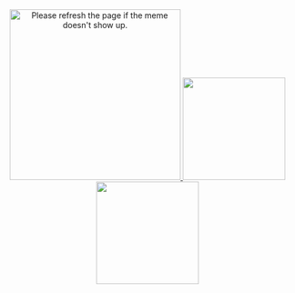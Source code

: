 
    
<div align="center">
  <a href="https://github.com/palmaxp">
  <img src='https://random-memer.herokuapp.com/' width="300" title="Meme" alt="Please refresh the page if the meme doesn't show up." display="block" margin="0 auto">
  <img height="180em" src="https://github-readme-stats.vercel.app/api?username=palmaxp&show_icons=true&theme=dracula&include_all_commits=true&count_private=true"/>
  <img height="180em" src="https://github-readme-stats.vercel.app/api/top-langs/?username=palmaxp&layout=compact&langs_count=7&theme=dracula"/>
</div>
